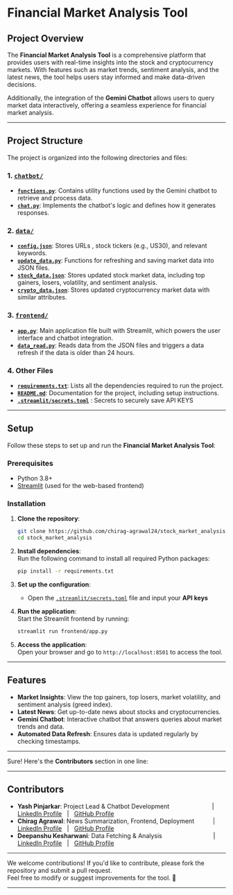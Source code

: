 # Financial Market Analysis Tool  

## Project Overview  
The **Financial Market Analysis Tool** is a comprehensive platform that provides users with real-time insights into the stock and cryptocurrency markets. With features such as market trends, sentiment analysis, and the latest news, the tool helps users stay informed and make data-driven decisions.  

Additionally, the integration of the **Gemini Chatbot** allows users to query market data interactively, offering a seamless experience for financial market analysis.  


---

## Project Structure  

The project is organized into the following directories and files:

### 1. **[`chatbot/`](chatbot)**
   - **[`functions.py`](chatbot/functions.py)**: Contains utility functions used by the Gemini chatbot to retrieve and process data.  
   - **[`chat.py`](chatbot/chat.py)**: Implements the chatbot's logic and defines how it generates responses.  

### 2. **[`data/`](data)**
   - **[`config.json`](data/config.json)**: Stores URLs , stock tickers (e.g., US30), and relevant keywords.  
   - **[`update_data.py`](data/update_data.py)**: Functions for refreshing and saving market data into JSON files.  
   - **[`stock_data.json`](data/stock_data.json)**: Stores updated stock market data, including top gainers, losers, volatility, and sentiment analysis.  
   - **[`crypto_data.json`](data/crypto_data.json)**: Stores updated cryptocurrency market data with similar attributes.  

### 3. **[`frontend/`](frontend)**
   - **[`app.py`](frontend/app.py)**: Main application file built with Streamlit, which powers the user interface and chatbot integration.  
   - **[`data_read.py`](frontend/data_read.py)**: Reads data from the JSON files and triggers a data refresh if the data is older than 24 hours.  

### 4. **Other Files**
   - **[`requirements.txt`](requirements.txt)**: Lists all the dependencies required to run the project.  
   - **[`README.md`](README.md)**: Documentation for the project, including setup instructions.  
   - **[`.streamlit/secrets.toml`](.streamlit/secrets.toml)** : Secrets to securely save API KEYS


---

## Setup  

Follow these steps to set up and run the **Financial Market Analysis Tool**:  

### Prerequisites  
- Python 3.8+  
- [Streamlit](https://streamlit.io) (used for the web-based frontend)  

### Installation  

1. **Clone the repository**:  
   ```bash
   git clone https://github.com/chirag-agrawal24/stock_market_analysis.git
   cd stock_market_analysis
   ```  

2. **Install dependencies**:  
   Run the following command to install all required Python packages:  
   ```bash
   pip install -r requirements.txt
   ```  

3. **Set up the configuration**:  
   - Open the [`.streamlit/secrets.toml`](.streamlit/secrets.toml) file and input your **API keys**

4. **Run the application**:  
   Start the Streamlit frontend by running:  
   ```bash
   streamlit run frontend/app.py
   ```  

5. **Access the application**:  
   Open your browser and go to `http://localhost:8501` to access the tool.  

---

## Features  

- **Market Insights**: View the top gainers, top losers, market volatility, and sentiment analysis (greed index).  
- **Latest News**: Get up-to-date news about stocks and cryptocurrencies.  
- **Gemini Chatbot**: Interactive chatbot that answers queries about market trends and data.  
- **Automated Data Refresh**: Ensures data is updated regularly by checking timestamps.  

---

Sure! Here's the **Contributors** section in one line:

---

## Contributors  

- **Yash Pinjarkar**: Project Lead & Chatbot Development &nbsp;&nbsp;&nbsp;&nbsp;&nbsp;&nbsp;&nbsp;&nbsp;&nbsp;&nbsp;&nbsp;&nbsp;&nbsp;&nbsp;&nbsp;&nbsp;&nbsp;&nbsp;&nbsp;&nbsp;&nbsp;&nbsp;&nbsp;
              | &nbsp;&nbsp; [LinkedIn Profile](https://www.linkedin.com/in/yash-pinjarkar/) &nbsp;&nbsp;|&nbsp;&nbsp; [GitHub Profile](https://github.com/yashpinjarkar10)  
- **Chirag Agrawal**: News Summarization, Frontend, Deployment &nbsp;&nbsp;&nbsp;&nbsp; &nbsp;&nbsp;&nbsp;&nbsp;
| &nbsp;&nbsp; [LinkedIn Profile](https://www.linkedin.com/in/-chirag-agrawal-/) &nbsp;&nbsp;|&nbsp;&nbsp; [GitHub Profile](https://github.com/chirag-agrawal24)  
- **Deepanshu Kesharwani**:  Data Fetching & Analysis &nbsp;&nbsp;&nbsp;&nbsp;&nbsp;&nbsp;&nbsp;&nbsp;&nbsp;&nbsp;&nbsp;&nbsp;&nbsp;&nbsp;&nbsp;&nbsp;&nbsp;&nbsp;&nbsp;&nbsp;&nbsp;&nbsp;&nbsp;&nbsp;&nbsp;&nbsp;&nbsp;&nbsp;
  | &nbsp;&nbsp; [LinkedIn Profile](https://www.linkedin.com/in/deepanshu-kesharwani-0028b1191/) &nbsp;&nbsp;|&nbsp;&nbsp; [GitHub Profile](https://github.com/Dkesharwan)  



---

We welcome contributions! If you'd like to contribute, please fork the repository and submit a pull request.  
Feel free to modify or suggest improvements for the tool. 🚀  

---  

